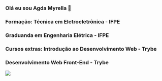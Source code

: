 ### Olá eu sou Agda Myrella 👋

### Formação: Técnica em Eletroeletrônica - IFPE
###           Graduanda em Engenharia Elétrica - IFPE
### Cursos extras: Introdução ao Desenvolvimento Web - Trybe
###                Desenvolvimento Web Front-End - Trybe

<picture>
<source
  srcset="https://github-readme-stats.vercel.app/api?username=agdamaciel-22&show_icons=true&theme=dark"
  media="(prefers-color-scheme: dark)"
/>
<source
  srcset="https://github-readme-stats.vercel.app/api?username=agdamaciel-22&show_icons=true"
  media="(prefers-color-scheme: light), (prefers-color-scheme: no-preference)"
/>
<img src="https://github-readme-stats.vercel.app/api?username=agdamaciel-22&show_icons=true" />
</picture>
